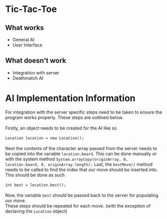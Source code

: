 # Tic-Tac-Toe
## What works
* General AI
* User Interface
## What doesn't work
* Integration with server
* Deathmatch AI
# AI Implementation Information
For integration with the server specific steps need to be taken to ensure the program works properly.
These steps are outlined below.
<br><br>
Firstly, an object needs to be created for the AI like so <br><br>
```Location location = new Location();``` <br><br>
Next the contents of the character array passed from the server needs to be copied into the variable ```location.board```.
This can be done manually or with the system method ```System.arrayCopy(originArray, 0, location.board, 0, originArray.length);```
Last, the ```bestMove()``` method needs to be called to find the index that our move should be inserted into. 
This should be done as such <br><br>
```int best = location.best();``` <br><br>
Now, the variable ```best``` should be passed back to the server for populating our move.<br>
These steps should be repeated for each move. (with the exception of declaring the ```Location``` object)

